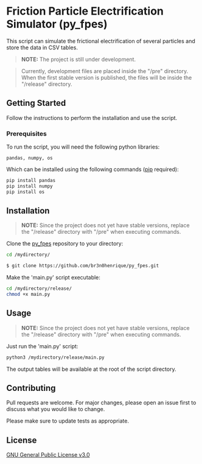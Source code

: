 # Friction Particle Electrification Simulator (py_fpes)

This script can simulate the frictional electrification of several particles and store the data in CSV tables.
>**NOTE:** The project is still under development.

>Currently, development files are placed inside the "/pre" directory. When the first stable version is published, the files will be inside the "/release" directory.

## Getting Started

Follow the instructions to perform the installation and use the script.

### Prerequisites

To run the script, you will need the following python libraries:

```
pandas, numpy, os
```

Which can be installed using the following commands ([pip](https://pip.pypa.io/en/stable/) required):

```bash
pip install pandas
pip install numpy
pip install os
```

## Installation

>**NOTE:** Since the project does not yet have stable versions, replace the "/release" directory with "/pre" when executing commands.

Clone the [py_fpes](https://github.com/br3n0henrique/py_fpes) repository to your directory:

```bash
cd /mydirectory/
```
```bash
$ git clone https://github.com/br3n0henrique/py_fpes.git
```

Make the 'main.py' script executable:

```bash
cd /mydirectory/release/
chmod +x main.py
```

## Usage

>**NOTE:** Since the project does not yet have stable versions, replace the "/release" directory with "/pre" when executing commands.

Just run the 'main.py' script:
```bash
python3 /mydirectory/release/main.py
```
The output tables will be available at the root of the script directory.

## Contributing
Pull requests are welcome. For major changes, please open an issue first to discuss what you would like to change.

Please make sure to update tests as appropriate.

## License
[GNU General Public License v3.0](https://choosealicense.com/licenses/gpl-3.0/)
